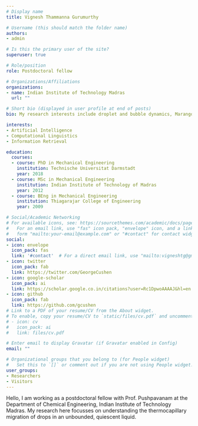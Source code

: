 ```yaml
---
# Display name
title: Vignesh Thammanna Gurumurthy

# Username (this should match the folder name)
authors:
- admin

# Is this the primary user of the site?
superuser: true

# Role/position
role: Postdoctoral fellow

# Organizations/Affiliations
organizations:
- name: Indian Institute of Technology Madras
  url: ""

# Short bio (displayed in user profile at end of posts)
bio: My research interests include droplet and bubble dynamics, Marangoni flows of miscible interfaces, contact line dynamics.

interests:
- Artificial Intelligence
- Computational Linguistics
- Information Retrieval

education:
  courses:
  - course: PhD in Mechanical Engineering
    institution: Technische Universitat Darmstadt
    year: 2018
  - course: MSc in Mechanical Engineering
    institution: Indian Institute of Technology of Madras
    year: 2012
  - course: BEng in Mechanical Engineering
    institution: Thiagarajar College of Engineering
    year: 2009

# Social/Academic Networking
# For available icons, see: https://sourcethemes.com/academic/docs/page-builder/#icons
#   For an email link, use "fas" icon pack, "envelope" icon, and a link in the
#   form "mailto:your-email@example.com" or "#contact" for contact widget.
social:
- icon: envelope
  icon_pack: fas
  link: '#contact'  # For a direct email link, use "mailto:vigneshtg@gmail.com".
- icon: twitter
  icon_pack: fab
  link: https://twitter.com/GeorgeCushen
- icon: google-scholar
  icon_pack: ai
  link: https://scholar.google.co.in/citations?user=Rc1DpwoAAAAJ&hl=en
- icon: github
  icon_pack: fab
  link: https://github.com/gcushen
# Link to a PDF of your resume/CV from the About widget.
# To enable, copy your resume/CV to `static/files/cv.pdf` and uncomment the lines below.
# - icon: cv
#   icon_pack: ai
#   link: files/cv.pdf

# Enter email to display Gravatar (if Gravatar enabled in Config)
email: ""

# Organizational groups that you belong to (for People widget)
#   Set this to `[]` or comment out if you are not using People widget.
user_groups:
- Researchers
- Visitors
---
```


Hello,
I am working as a postdoctoral fellow with Prof. Pushpavanam at the Department of Chemical Engineering, Indian Institute of Technology Madras. My research here focusses on understanding the thermocapillary migration of drops in an unbounded, quiescent liquid.
